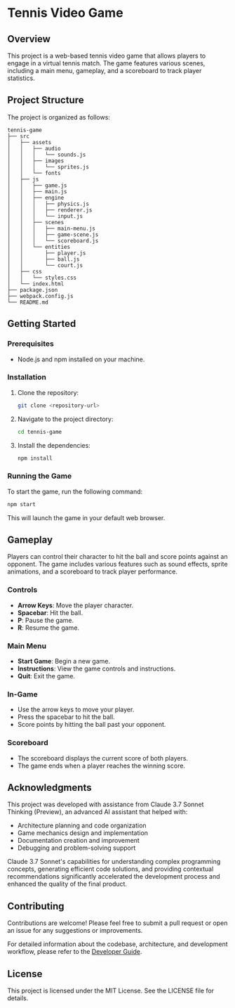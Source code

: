 # Tennis Video Game

## Overview
This project is a web-based tennis video game that allows players to engage in a virtual tennis match. The game features various scenes, including a main menu, gameplay, and a scoreboard to track player statistics.

## Project Structure
The project is organized as follows:

```
tennis-game
├── src
│   ├── assets
│   │   ├── audio
│   │   │   └── sounds.js
│   │   ├── images
│   │   │   └── sprites.js
│   │   └── fonts
│   ├── js
│   │   ├── game.js
│   │   ├── main.js
│   │   ├── engine
│   │   │   ├── physics.js
│   │   │   ├── renderer.js
│   │   │   └── input.js
│   │   ├── scenes
│   │   │   ├── main-menu.js
│   │   │   ├── game-scene.js
│   │   │   └── scoreboard.js
│   │   └── entities
│   │       ├── player.js
│   │       ├── ball.js
│   │       └── court.js
│   ├── css
│   │   └── styles.css
│   └── index.html
├── package.json
├── webpack.config.js
└── README.md
```

## Getting Started

### Prerequisites
- Node.js and npm installed on your machine.

### Installation
1. Clone the repository:
   ```bash
   git clone <repository-url>
   ```
2. Navigate to the project directory:
   ```bash
   cd tennis-game
   ```
3. Install the dependencies:
   ```bash
   npm install
   ```

### Running the Game
To start the game, run the following command:
```bash
npm start
```
This will launch the game in your default web browser.

## Gameplay
Players can control their character to hit the ball and score points against an opponent. The game includes various features such as sound effects, sprite animations, and a scoreboard to track player performance.

### Controls
- **Arrow Keys**: Move the player character.
- **Spacebar**: Hit the ball.
- **P**: Pause the game.
- **R**: Resume the game.

### Main Menu
- **Start Game**: Begin a new game.
- **Instructions**: View the game controls and instructions.
- **Quit**: Exit the game.

### In-Game
- Use the arrow keys to move your player.
- Press the spacebar to hit the ball.
- Score points by hitting the ball past your opponent.

### Scoreboard
- The scoreboard displays the current score of both players.
- The game ends when a player reaches the winning score.

## Acknowledgments
This project was developed with assistance from Claude 3.7 Sonnet Thinking (Preview), an advanced AI assistant that helped with:

- Architecture planning and code organization
- Game mechanics design and implementation
- Documentation creation and improvement
- Debugging and problem-solving support

Claude 3.7 Sonnet's capabilities for understanding complex programming concepts, generating efficient code solutions, and providing contextual recommendations significantly accelerated the development process and enhanced the quality of the final product.

## Contributing
Contributions are welcome! Please feel free to submit a pull request or open an issue for any suggestions or improvements.

For detailed information about the codebase, architecture, and development workflow, please refer to the [Developer Guide](DEVELOPER_GUID.md).

## License
This project is licensed under the MIT License. See the LICENSE file for details.
